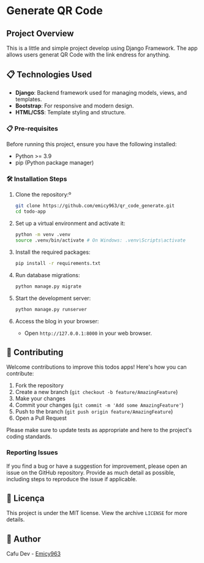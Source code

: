 # Generate QR Code

## Project Overview

This is a little and simple project develop using Django Framework. The app allows users generat QR Code with the link endress for anything.

## 📋 Technologies Used

- **Django**: Backend framework used for managing models, views, and templates.
- **Bootstrap**: For responsive and modern design.
- **HTML/CSS**: Template styling and structure.

### 📋 Pre-requisites

Before running this project, ensure you have the following installed:

- Python >= 3.9
- pip (Python package manager)

### 🛠️ Installation Steps

1. Clone the repository:º

    ```bash
    git clone https://github.com/emicy963/qr_code_generate.git
    cd todo-app
    ```

2. Set up a virtual environment and activate it:

    ```bash
    python -m venv .venv
    source .venv/bin/activate # On Windows: .venv\Scripts\activate
    ```

3. Install the required packages:

    ```bash
    pip install -r requirements.txt
    ```

4. Run database migrations:

    ```bash
    python manage.py migrate
    ```

5. Start the development server:

    ```bash
    python manage.py runserver
    ```

6. Access the blog in your browser:
    - Open `http://127.0.0.1:8000` in your web browser.

## 🤝 Contributing

Welcome contributions to improve this todos apps! Here's how you can contribute:

1. Fork the repository
2. Create a new branch (`git checkout -b feature/AmazingFeature`)
3. Make your changes
4. Commit your changes (`git commit -m 'Add some AmazingFeature'`)
5. Push to the branch (`git push origin feature/AmazingFeature`)
6. Open a Pull Request

Please make sure to update tests as appropriate and here to the project's coding standards.

### Reporting Issues

If you find a bug or have a suggestion for improvement, please open an issue on the GitHub repository. Provide as much detail as possible, including steps to reproduce the issue if applicable.

## 📝 Licença

This project is under the MIT license. View the archive `LICENSE` for more details.

## 👥 Author

Cafu Dev - [Emicy963](https://github.com/Emicy963)
